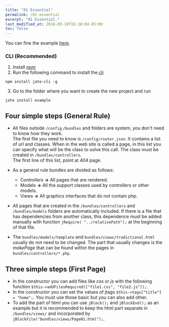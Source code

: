 ```yaml
---
title: "01 Essential"
permalink: /01-essential
excerpt: "01 Essential."
last_modified_at: 2018-03-19T16:28:04-05:00
toc: false
---
```


You can fine the example [here](https://github.com/XaBerr/jate-docs/tree/master/examples/01essential).

### CLI (Recommended)
1. Install [npm](https://www.npmjs.com/)
2. Run the following command to install the [cli](https://www.npmjs.com/package/jate-cli)
```
npm install jate-cli -g
```
3. Go to the folder where you want to create the new project and run
```
jate install example
```

## Four simple steps (General Rule)
- All files outside `/config` `/bundles` and folders are system, you don't need to know how they work.<br>
The first file you need to know is `/config/router.json`. It contains a list of url and classes. When in the web site is called a page, in this list you can specify what will be the class to solve this call. The class must be created in `/bundles/controllers`.<br>
The first line of this list, point at 404 page.

- As a general rule bundles are divided as follows:
  - Controllers __->__ All pages that are rendered.
  - Models __->__ All the support classes used by controllers or other models.
  - Views __->__ All graphics interfaces that do not contain php.

- All pages that are created in the `/bundles/controllers` and `/bundles/models` folders are automatically included. If there is a file that has dependencies from another class, this dependence must be added manually with function `jRequire( "../relativePath");` at the beginning of that file.

- The `bundles/models/template` and `bundles/views/tradictional.html` usually do not need to be changed. The part that usually changes is the _makePage_ that can be found within the pages in `bundles/controllers/*.php`.

## Three simple steps (First Page)
- In the constructor you can add files like _css_ or _js_ with the following function `$this->addFilesRequired(["file1.css", "file2.js"]);`.
- In the constructor you can set the values of jtags `$this->tags["title"] = "home";`. You must use those basic but you can also add other.
- To add the part of html you can use `jBlock();` and `jBlockEnd();` as an example but it is recommended to keep the html part separate in `/bundles/views/` and incorporated by `jBlockFile("bundles/views/Page01.html");`.
